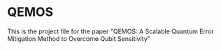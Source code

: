 # QEMOS
This is the project file for the paper "QEMOS: A Scalable Quantum Error Mitigation Method to Overcome Qubit Sensitivity"
